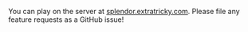 You can play on the server at [splendor.extratricky.com](http://splendor.extratricky.com).
Please file any feature requests as a GitHub issue!
